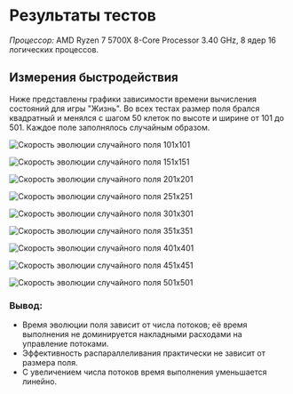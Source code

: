 # Результаты тестов
*Процессор:* AMD Ryzen 7 5700X 8-Core Processor 3.40 GHz, 8 ядер 16 логических процессов.
## Измерения быстродействия
Ниже представлены графики зависимости времени вычисления состояний для игры "Жизнь". Во всех тестах размер поля брался квадратный и менялся с шагом 50 клеток по высоте и ширине от 101 до 501. Каждое поле заполнялось случайным образом.

![Скорость эволюции случайного поля 101х101](/result_101_101.png)

![Скорость эволюции случайного поля 151х151](/result_151_151.png)

![Скорость эволюции случайного поля 201х201](/result_201_201.png)

![Скорость эволюции случайного поля 251х251](/result_251_251.png)

![Скорость эволюции случайного поля 301х301](/result_301_301.png)

![Скорость эволюции случайного поля 351х351](/result_351_351.png)

![Скорость эволюции случайного поля 401х401](/result_401_401.png)

![Скорость эволюции случайного поля 451х451](/result_451_451.png)

![Скорость эволюции случайного поля 501х501](/result_501_501.png)
### Вывод:
- Время эволюции поля зависит от числа потоков; её время выполнения не доминируется накладными расходами на управление потоками.
- Эффективность распараллеливания практически не зависит от размера поля.
- С увеличением числа потоков время выполнения уменьшается линейно.